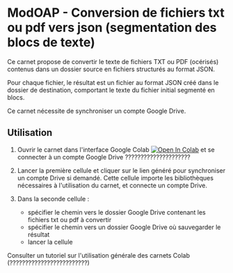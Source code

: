 
# ModOAP - Conversion de fichiers txt ou pdf vers json (segmentation des blocs de texte) 

Ce carnet propose de convertir le texte de fichiers TXT ou PDF (océrisés) contenus dans un dossier source en fichiers structurés au format JSON.

Pour chaque fichier, le résultat est un fichier au format JSON créé dans le dossier de destination, comportant le texte du fichier initial segmenté en blocs. 

Ce carnet nécessite de synchroniser un compte Google Drive.


## Utilisation

1. Ouvrir le carnet dans l'interface Google Colab [![Open In Colab](colab.svg)](https://colab.research.google.com/github/paulbin501/t1/blob/main/t1.ipynb) et se connecter à un compte Google Drive ?????????????????????

2. Lancer la première cellule et cliquer sur le lien généré pour synchroniser un compte Drive si demandé.
Cette cellule importe les bibliothèques nécessaires à l'utilisation du carnet, et connecte un compte Drive.

3. Dans la seconde cellule : 
	- spécifier le chemin vers le dossier Google Drive contenant les fichiers txt ou pdf à convertir 
	- spécifier le chemin vers un dossier Google Drive où sauvegarder le résultat
	- lancer la cellule


Consulter un tutoriel sur l'utilisation générale des carnets Colab (?????????????????????????)

